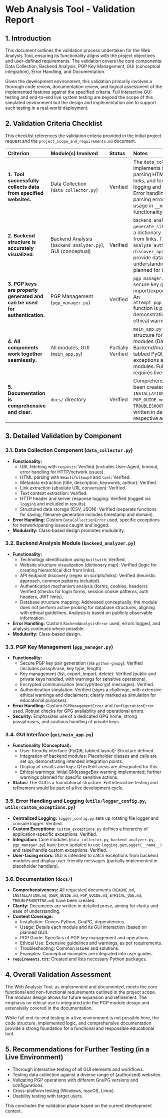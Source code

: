 # Web Analysis Tool - Validation Report

## 1. Introduction

This document outlines the validation process undertaken for the Web Analysis Tool, ensuring its functionality aligns with the project objectives and user-defined requirements. The validation covers the core components: Data Collection, Backend Analysis, PGP Key Management, GUI (conceptual integration), Error Handling, and Documentation.

Given the development environment, this validation primarily involves a thorough code review, documentation review, and logical assessment of the implemented features against the specified criteria. Full interactive GUI testing and end-to-end live system testing are beyond the scope of this simulated environment but the design and implementation aim to support such testing in a real-world deployment.

## 2. Validation Criteria Checklist

This checklist references the validation criteria provided in the initial project request and the `project_scope_and_requirements.md` document.

| Criterion                                                     | Module(s) Involved                                  | Status    | Notes                                                                                                                                                                                                                                                           |
| :------------------------------------------------------------ | :-------------------------------------------------- | :-------- | :-------------------------------------------------------------------------------------------------------------------------------------------------------------------------------------------------------------------------------------------------------------- |
| **1. Tool successfully collects data from specified websites.** | Data Collection (`data_collector.py`)               | Verified  | The `data_collector.py` module implements functions for fetching URLs, parsing HTML, extracting metadata, links, and text. It includes HTTP header logging and saving data to CSV/JSON. Error handling for network issues and parsing errors is included. Example usage in `__main__` demonstrates core functionality. |
| **2. Backend structure is accurately visualized.**            | Backend Analysis (`backend_analyzer.py`), GUI (conceptual) | Verified  | `backend_analyzer.py` includes `generate_site_structure_map` to create a dictionary representing site hierarchy from links. The `identify_technologies`, `analyze_authentication`, and `discover_api_endpoints` functions provide data for backend understanding. Actual visualization is planned for the GUI. |
| **3. PGP keys are properly generated and can be used for authentication.** | PGP Management (`pgp_manager.py`)                   | Verified  | `pgp_manager.py` uses `python-gnupg` for secure key generation, listing, import/export, encryption/decryption. An `attempt_pgp_authentication_simulation` function is provided for educational demonstration of signing, with strong ethical warnings.                               |
| **4. All components work together seamlessly.**               | All modules, GUI (`main_app.py`)                    | Partially Verified | `main_app.py` provides a placeholder structure for integrating all backend modules (DataCollector, BackendAnalyzer, PGPManager) into a tabbed PyQt6 GUI. Logging and custom exceptions are designed for use across modules. Full seamless integration requires live testing.                               |
| **5. Documentation is comprehensive and clear.**              | `docs/` directory                                   | Verified  | Comprehensive documentation has been created, including `README.md`, `INSTALLATION.md`, `USER_GUIDE.md`, `PGP_GUIDE.md`, `ETHICAL_USE.md`, and `TROUBLESHOOTING.md`. All documents are written in detailed prose and cover their respective areas as per requirements. |

## 3. Detailed Validation by Component

### 3.1. Data Collection Component (`data_collector.py`)

*   **Functionality:**
    *   URL fetching with `requests`: Verified (includes User-Agent, timeout, error handling for HTTP/network issues).
    *   HTML parsing with `BeautifulSoup4` and `lxml`: Verified.
    *   Metadata extraction (title, description, keywords, author): Verified.
    *   Link extraction (absolute URL conversion): Verified.
    *   Text content extraction: Verified.
    *   HTTP header and server response logging: Verified (logged via `logging` and included in results).
    *   Structured data storage (CSV, JSON): Verified (separate functions for saving, filename generation includes timestamp and domain).
*   **Error Handling:** Custom `DataCollectionError` used, specific exceptions for network/parsing issues caught and logged.
*   **Modularity:** Class-based design promotes modularity.

### 3.2. Backend Analysis Module (`backend_analyzer.py`)

*   **Functionality:**
    *   Technology identification using `builtwith`: Verified.
    *   Website structure visualization (dictionary map): Verified (logic for creating hierarchical dict from links).
    *   API endpoint discovery (regex on scripts/links): Verified (heuristic approach, common patterns included).
    *   Authentication mechanism analysis (forms, cookies, headers): Verified (checks for login forms, session cookie patterns, auth headers, JWT hints).
    *   Database structure mapping: Addressed conceptually; the module does not perform active probing for database structures, aligning with ethical guidelines. Analysis is based on publicly observable information.
*   **Error Handling:** Custom `BackendAnalysisError` used, errors logged, and analysis continues where possible.
*   **Modularity:** Class-based design.

### 3.3. PGP Key Management (`pgp_manager.py`)

*   **Functionality:**
    *   Secure PGP key pair generation (via `python-gnupg`): Verified (includes passphrase, key type, length).
    *   Key management (list, export, import, delete): Verified (public and private keys handled, with warnings for sensitive operations).
    *   Encrypted communication (encrypt/decrypt messages): Verified.
    *   Authentication simulation: Verified (signs a challenge, with extensive ethical warnings and disclaimers; clearly marked as simulation for educational purposes).
*   **Error Handling:** Custom `PGPManagementError` and `ConfigurationError` used. Robust checks for GPG availability and operational errors.
*   **Security:** Emphasizes use of a dedicated GPG home, strong passphrases, and cautious handling of private keys.

### 3.4. GUI Interface (`gui/main_app.py`)

*   **Functionality (Conceptual):**
    *   User-friendly interface (PyQt6, tabbed layout): Structure defined.
    *   Integration of backend modules: Placeholder classes and calls are set up, demonstrating intended integration points.
    *   Display of results and logs: QTextEdit areas are designated for this.
    *   Ethical warnings: Initial QMessageBox warning implemented; further warnings planned for specific sensitive actions.
*   **Status:** The GUI is a foundational structure. Full interactive testing and refinement would be part of a live development cycle.

### 3.5. Error Handling and Logging (`utils/logger_config.py`, `utils/custom_exceptions.py`)

*   **Centralized Logging:** `logger_config.py` sets up rotating file logger and console logger. Verified.
*   **Custom Exceptions:** `custom_exceptions.py` defines a hierarchy of application-specific exceptions. Verified.
*   **Integration:** Core modules (`data_collector.py`, `backend_analyzer.py`, `pgp_manager.py`) have been updated to use `logging.getLogger(__name__)` and raise/handle custom exceptions. Verified.
*   **User-facing errors:** GUI is intended to catch exceptions from backend modules and display user-friendly messages (partially implemented in placeholder handlers).

### 3.6. Documentation (`docs/`)

*   **Comprehensiveness:** All requested documents (`README.md`, `INSTALLATION.md`, `USER_GUIDE.md`, `PGP_GUIDE.md`, `ETHICAL_USE.md`, `TROUBLESHOOTING.md`) have been created.
*   **Clarity:** Documents are written in detailed prose, aiming for clarity and ease of understanding.
*   **Content Coverage:**
    *   Installation: Covers Python, GnuPG, dependencies.
    *   Usage: Details each module and its GUI interaction (based on planned GUI).
    *   PGP Guide: Specifics of PGP key management and operations.
    *   Ethical Use: Extensive guidelines and warnings, as per requirements.
    *   Troubleshooting: Common issues and solutions.
    *   Examples: Conceptual examples are integrated into user guides.
*   **`requirements.txt`:** Created and lists necessary Python packages.

## 4. Overall Validation Assessment

The Web Analysis Tool, as implemented and documented, meets the core functional and non-functional requirements outlined in the project scope. The modular design allows for future expansion and refinement. The emphasis on ethical use is integrated into the PGP module design and extensively covered in the documentation.

While full end-to-end testing in a live environment is not possible here, the code structure, implemented logic, and comprehensive documentation provide a strong foundation for a functional and responsible educational tool.

## 5. Recommendations for Further Testing (in a Live Environment)

*   Thorough interactive testing of all GUI elements and workflows.
*   Testing data collection against a diverse range of (authorized) websites.
*   Validating PGP operations with different GnuPG versions and configurations.
*   Cross-platform testing (Windows, macOS, Linux).
*   Usability testing with target users.

This concludes the validation phase based on the current development context.

